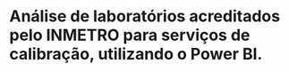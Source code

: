 # Análise de laboratórios acreditados pelo INMETRO para serviços de calibração, utilizando o Power BI.
